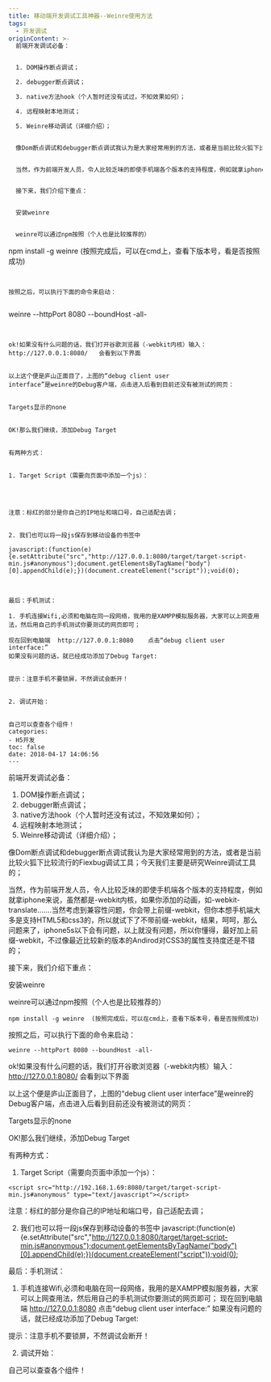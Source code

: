 ```yaml
---
title: 移动端开发调试工具神器--Weinre使用方法
tags:
  - 开发调试
originContent: >-
  前端开发调试必备：


  1. DOM操作断点调试；

  2. debugger断点调试；

  3. native方法hook（个人暂时还没有试过，不知效果如何）；

  4. 远程映射本地测试；

  5. Weinre移动调试（详细介绍）；


  像Dom断点调试和debugger断点调试我认为是大家经常用到的方法，或者是当前比较火狐下比较流行的Fiexbug调试工具；今天我们主要是研究Weinre调试工具的；


  当然，作为前端开发人员，令人比较乏味的即使手机端各个版本的支持程度，例如就拿iphone来说，虽然都是-webkit内核，如果你添加的动画，如-webkit-translate.......当然考虑到兼容性问题，你会带上前缀-webkit，但你本想手机端大多是支持HTML5和css3的，所以就试下了不带前缀-webkit，结果，呵呵，那么问题来了，iphone5s以下会有问题，以上就没有问题，所以你懂得，最好加上前缀-webkit，不过像最近比较新的版本的Andirod对CSS3的属性支持度还是不错的；


  接下来，我们介绍下重点：


  安装weinre


  weinre可以通过npm按照（个人也是比较推荐的）


  ```

  npm install -g weinre  (按照完成后，可以在cmd上，查看下版本号，看是否按照成功)

  ```


  按照之后，可以执行下面的命令来启动：


  ```

  weinre --httpPort 8080 --boundHost -all-

  ```


  ok!如果没有什么问题的话，我们打开谷歌浏览器（-webkit内核）输入：http://127.0.0.1:8080/   会看到以下界面


  以上这个便是庐山正面目了，上图的“debug client user
  interface”是weinre的Debug客户端，点击进入后看到目前还没有被测试的网页：


  Targets显示的none


  OK!那么我们继续，添加Debug Target


  有两种方式：


  1. Target Script（需要向页面中添加一个js）：


  ```

  <script src="http://192.168.1.69:8080/target/target-script-min.js#anonymous"
  type="text/javascript"></script>

  ```


  注意：标红的部分是你自己的IP地址和端口号，自己适配去调；


  2. 我们也可以将一段js保存到移动设备的书签中

  javascript:(function(e){e.setAttribute("src","http://127.0.0.1:8080/target/target-script-min.js#anonymous");document.getElementsByTagName("body")[0].appendChild(e);})(document.createElement("script"));void(0);



  最后：手机测试：

  1. 手机连接Wifi,必须和电脑在同一段网络，我用的是XAMPP模拟服务器，大家可以上网查用法，然后用自己的手机测试你要测试的网页即可；

  现在回到电脑端  http://127.0.0.1:8080    点击“debug client user interface:” 
  如果没有问题的话，就已经成功添加了Debug Target:


  提示：注意手机不要锁屏，不然调试会断开！


  2. 调试开始：


  自己可以查查各个组件！
categories:
  - H5开发
toc: false
date: 2018-04-17 14:06:56
---
```


前端开发调试必备：

1. DOM操作断点调试；
2. debugger断点调试；
3. native方法hook（个人暂时还没有试过，不知效果如何）；
4. 远程映射本地测试；
5. Weinre移动调试（详细介绍）；

像Dom断点调试和debugger断点调试我认为是大家经常用到的方法，或者是当前比较火狐下比较流行的Fiexbug调试工具；今天我们主要是研究Weinre调试工具的；

当然，作为前端开发人员，令人比较乏味的即使手机端各个版本的支持程度，例如就拿iphone来说，虽然都是-webkit内核，如果你添加的动画，如-webkit-translate.......当然考虑到兼容性问题，你会带上前缀-webkit，但你本想手机端大多是支持HTML5和css3的，所以就试下了不带前缀-webkit，结果，呵呵，那么问题来了，iphone5s以下会有问题，以上就没有问题，所以你懂得，最好加上前缀-webkit，不过像最近比较新的版本的Andirod对CSS3的属性支持度还是不错的；

接下来，我们介绍下重点：

安装weinre

weinre可以通过npm按照（个人也是比较推荐的）

```
npm install -g weinre  (按照完成后，可以在cmd上，查看下版本号，看是否按照成功)
```

按照之后，可以执行下面的命令来启动：

```
weinre --httpPort 8080 --boundHost -all-
```

ok!如果没有什么问题的话，我们打开谷歌浏览器（-webkit内核）输入：http://127.0.0.1:8080/   会看到以下界面

以上这个便是庐山正面目了，上图的“debug client user interface”是weinre的Debug客户端，点击进入后看到目前还没有被测试的网页：

Targets显示的none

OK!那么我们继续，添加Debug Target

有两种方式：

1. Target Script（需要向页面中添加一个js）：

```
<script src="http://192.168.1.69:8080/target/target-script-min.js#anonymous" type="text/javascript"></script>
```

注意：标红的部分是你自己的IP地址和端口号，自己适配去调；

2. 我们也可以将一段js保存到移动设备的书签中
javascript:(function(e){e.setAttribute("src","http://127.0.0.1:8080/target/target-script-min.js#anonymous");document.getElementsByTagName("body")[0].appendChild(e);})(document.createElement("script"));void(0);


最后：手机测试：
1. 手机连接Wifi,必须和电脑在同一段网络，我用的是XAMPP模拟服务器，大家可以上网查用法，然后用自己的手机测试你要测试的网页即可；
现在回到电脑端  http://127.0.0.1:8080    点击“debug client user interface:”  如果没有问题的话，就已经成功添加了Debug Target:

提示：注意手机不要锁屏，不然调试会断开！

2. 调试开始：

自己可以查查各个组件！